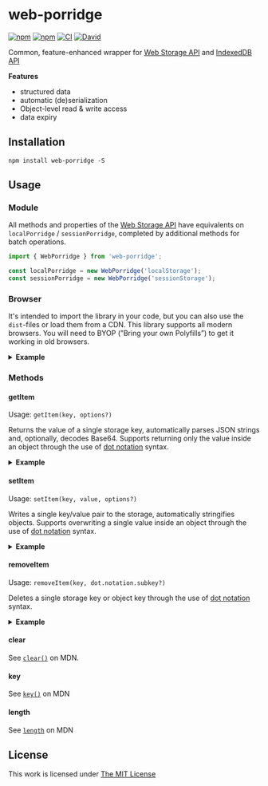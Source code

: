 # web-porridge

[![npm](https://flat.badgen.net/npm/license/web-porridge)](https://www.npmjs.org/package/web-porridge)
[![npm](https://flat.badgen.net/npm/v/web-porridge)](https://www.npmjs.org/package/web-porridge)
[![CI](https://img.shields.io/github/workflow/status/idleberg/web-porridge/CI?style=flat-square)](https://github.com/idleberg/web-porridge/actions)
[![David](https://flat.badgen.net/david/dep/idleberg/web-porridge)](https://david-dm.org/idleberg/web-porridge)

Common, feature-enhanced wrapper for [Web Storage API][] and [IndexedDB API][]

**Features**

-   structured data
-   automatic (de)serialization
-   Object-level read & write access
-   data expiry

## Installation

`npm install web-porridge -S`

## Usage

### Module

All methods and properties of the [Web Storage API][] have equivalents on `localPorridge` / `sessionPorridge`, completed by additional methods for batch operations.

```ts
import { WebPorridge } from 'web-porridge';

const localPorridge = new WebPorridge('localStorage');
const sessionPorridge = new WebPorridge('sessionStorage');
```

### Browser

It's intended to import the library in your code, but you can also use the `dist`-files or load them from a CDN. This library supports all modern browsers. You will need to BYOP (”Bring your own Polyfills”) to get it working in old browsers.

<details>
<summary><strong>Example</strong></summary>

```html
<script src="https://cdn.jsdelivr.net/npm/web-porridge@latest/dist/porridge.js"></script>

<script>
    document.addEventListener('DOMContentLoaded', function () {
        const localPorridge = new WebPorridge('localStorage');
        const sessionPorridge = new WebPorridge('sessionStorage');
    });
</script>
```

:warning: For performance reasons, it's recommend using an explicit version number (such as `0.15.2`) in URLs when loading from a CDN

</details>

### Methods

#### getItem

Usage: `getItem(key, options?)`

Returns the value of a single storage key, automatically parses JSON strings and, optionally, decodes Base64. Supports returning only the value inside an object through the use of [dot notation][] syntax.

<details>
<summary><strong>Example</strong></summary>

```ts
localPorridge.getItem('firstItem');
localPorridge.getItem('secondItem', { key: 'dot.notation.subkey' });
```

</details>

#### setItem

Usage: `setItem(key, value, options?)`

Writes a single key/value pair to the storage, automatically stringifies objects. Supports overwriting a single value inside an object through the use of [dot notation][] syntax.

<details>
<summary><strong>Example</strong></summary>

```ts
localPorridge.setItem('firstItem', 'Hello World');

localPorridge.setItem('secondItem', { name: 'John Appleseed' });
localPorridge.setItem('secondItem', 'Ada Lovelace', { key: 'name' });
```

</details>

#### removeItem

Usage: `removeItem(key, dot.notation.subkey?)`

Deletes a single storage key or object key through the use of [dot notation][] syntax.

<details>
<summary><strong>Example</strong></summary>

```ts
localPorridge.removeItem('firstItem');
localPorridge.removeItem('secondItem', 'dot.notation.subkey');
```

</details>

#### clear

See [`clear()`](https://developer.mozilla.org/en-US/docs/Web/API/Storage/clear) on MDN.

#### key

See [`key()`](https://developer.mozilla.org/en-US/docs/Web/API/Storage/key) on MDN

#### length

See [`length`](https://developer.mozilla.org/en-US/docs/Web/API/Storage/length) on MDN

## License

This work is licensed under [The MIT License](LICENSE)

[dot notation]: https://developer.mozilla.org/en-US/docs/Web/JavaScript/Reference/Operators/Property_accessors#Dot_notation
[web storage api]: https://developer.mozilla.org/en-US/docs/Web/API/Storage
[indexeddb api]: https://developer.mozilla.org/en-US/docs/Web/API/IndexedDB_API
